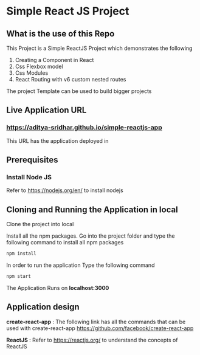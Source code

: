 # Simple React JS Project

## What is the use of this Repo

This Project is a Simple ReactJS Project which demonstrates the following

1. Creating a Component in React
2. Css Flexbox model
3. Css Modules
4. React Routing with v6 custom nested routes

The project Template can be used to build bigger projects

## Live Application URL

### https://aditya-sridhar.github.io/simple-reactjs-app

This URL has the application deployed in

## Prerequisites

### Install Node JS

Refer to https://nodejs.org/en/ to install nodejs

## Cloning and Running the Application in local

Clone the project into local

Install all the npm packages. Go into the project folder and type the following command to install all npm packages

```bash
npm install
```

In order to run the application Type the following command

```bash
npm start
```

The Application Runs on **localhost:3000**

## Application design

**create-react-app** : The following link has all the commands that can be used with create-react-app
https://github.com/facebook/create-react-app

**ReactJS** : Refer to https://reactjs.org/ to understand the concepts of ReactJS
